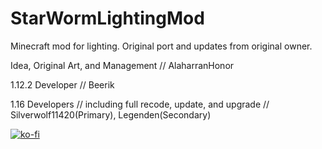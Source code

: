 # StarWormLightingMod
Minecraft mod for lighting. Original port and updates from original owner.


Idea, Original Art, and Management // AlaharranHonor

1.12.2 Developer // Beerik

1.16 Developers // including full recode, update, and upgrade // Silverwolf11420(Primary), Legenden(Secondary)


[![ko-fi](https://ko-fi.com/img/githubbutton_sm.svg)](https://ko-fi.com/B0B0BD7QH)
